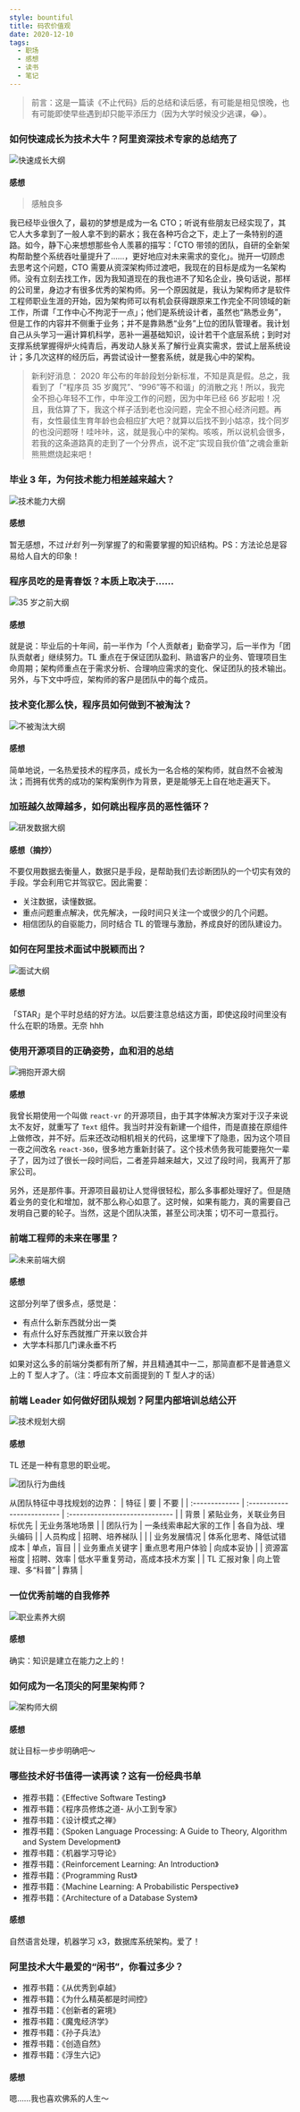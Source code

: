 ```yaml
---
style: bountiful
title: 码农价值观
date: 2020-12-10
tags:
  - 职场
  - 感想
  - 读书
  - 笔记
---
```


> 前言：这是一篇读《不止代码》后的总结和读后感，有可能是相见恨晚，也有可能即使早些遇到却只能平添压力（因为大学时候没少逃课，😂）。

### 如何快速成长为技术大牛？阿里资深技术专家的总结亮了

![快速成长大纲](correct-values/grow-up-quickly.png)

#### 感想

> 感触良多

我已经毕业很久了，最初的梦想是成为一名 CTO；听说有些朋友已经实现了，其它人大多拿到了一般人拿不到的薪水；我在各种巧合之下，走上了一条特别的道路。如今，静下心来想想那些令人羡慕的描写：「CTO 带领的团队，自研的全新架构帮助整个系统吞吐量提升了……，更好地应对未来需求的变化」。抛开一切顾虑去思考这个问题，CTO 需要从资深架构师过渡吧，我现在的目标是成为一名架构师。没有立刻去找工作，因为我知道现在的我也进不了知名企业，换句话说，那样的公司里，身边才有很多优秀的架构师。另一个原因就是，我认为架构师才是软件工程师职业生涯的开始，因为架构师可以有机会获得跟原来工作完全不同领域的新工作，所谓「工作中心不拘泥于一点」；他们是系统设计者，虽然也“熟悉业务”，但是工作的内容并不侧重于业务；并不是靠熟悉“业务”上位的团队管理者。我计划自己从头学习一遍计算机科学，恶补一遍基础知识，设计若干个底层系统；到时对支撑系统掌握得炉火纯青后，再发动人脉关系了解行业真实需求，尝试上层系统设计；多几次这样的经历后，再尝试设计一整套系统，就是我心中的架构。

> 新利好消息： 2020 年公布的年龄段划分新标准，不知是真是假。总之，我看到了「“程序员 35 岁魔咒”、“996”等不和谐」的消散之兆！所以，我完全不担心年轻不工作，中年没工作的问题，因为中年已经 66 岁起啦！况且，我估算了下，我这个样子活到老也没问题，完全不担心经济问题。再有，女性最佳生育年龄也会相应扩大吧？就算以后找不到小姑凉，找个同岁的也没问题呀！哇咔咔，这，就是我心中的架构。咳咳，所以说机会很多，若我的这条道路真的走到了一个分界点，说不定“实现自我价值”之魂会重新熊熊燃烧起来吧！

### 毕业 3 年，为何技术能力相差越来越大？

![技术能力大纲](correct-values/tech-ability.png)

#### 感想

暂无感想，不过*计划* 列一列掌握了的和需要掌握的知识结构。PS：方法论总是容易给人自大的印象！

### 程序员吃的是青春饭？本质上取决于……

![35 岁之前大纲](correct-values/before-35-years-old.png)

#### 感想

就是说：毕业后的十年间，前一半作为「个人贡献者」勤奋学习，后一半作为「团队贡献者」继续努力。TL 重点在于保证团队盈利、熟谙客户的业务、管理项目生命周期；架构师重点在于需求分析、合理响应需求的变化、保证团队的技术输出。另外，与下文中呼应，架构师的客户是团队中的每个成员。

### 技术变化那么快，程序员如何做到不被淘汰？

![不被淘汰大纲](correct-values/not-eliminated.png)

#### 感想

简单地说，一名热爱技术的程序员，成长为一名合格的架构师，就自然不会被淘汰；而拥有优秀的成功的架构案例作为背景，更是能够无上自在地走遍天下。

### 加班越久故障越多，如何跳出程序员的恶性循环？

![研发数据大纲](correct-values/dev-data.png)

#### 感想（摘抄）

不要仅用数据去衡量人，数据只是手段，是帮助我们去诊断团队的一个切实有效的手段。学会利用它并驾驭它。因此需要：

- 关注数据，读懂数据。
- 重点问题重点解决，优先解决，一段时间只关注一个或很少的几个问题。
- 相信团队的自驱能力，同时结合 TL 的管理与激励，养成良好的团队建设力。

### 如何在阿里技术面试中脱颖而出？

![面试大纲](correct-values/interview.png)

#### 感想

「STAR」是个平时总结的好方法。以后要注意总结这方面，即使这段时间里没有什么在职的场景。无奈 hhh

### 使用开源项目的正确姿势，血和泪的总结

![拥抱开源大纲](correct-values/embrace-open-source.png)

#### 感想

我曾长期使用一个叫做 `react-vr` 的开源项目，由于其字体解决方案对于汉子来说太不友好，就重写了 `Text` 组件。我当时并没有新建一个组件，而是直接在原组件上做修改，并不好。后来还改动相机相关的代码，这里埋下了隐患，因为这个项目一夜之间改名 `react-360`，很多地方重新封装了。这个技术债务我可能要拖欠一辈子了，因为过了很长一段时间后，二者差异越来越大，又过了段时间，我离开了那家公司。

另外，还是那件事。开源项目最初让人觉得很轻松，那么多事都处理好了。但是随着业务的变化和增加，就不那么称心如意了。这时候，如果有能力，真的需要自己发明自己要的轮子。当然，这是个团队决策，甚至公司决策；切不可一意孤行。

### 前端工程师的未来在哪里？

![未来前端大纲](correct-values/future-frontend.png)

#### 感想

这部分列举了很多点，感觉是：

- 有点什么新东西就分出一类
- 有点什么好东西就推广开来以致合并
- 大学本科那几门课永垂不朽

如果对这么多的前端分类都有所了解，并且精通其中一二，那简直都不是普通意义上的 T 型人才了。（注：呼应本文前面提到的 T 型人才的话）

### 前端 Leader 如何做好团队规划？阿里内部培训总结公开

![技术规划大纲](correct-values/tl-plans.png)

#### 感想

TL 还是一种有意思的职业呢。

![团队行为曲线](correct-values/team-behaviour-curve.png)

从团队特征中寻找规划的边界：
| 特征 | 要 | 不要 |
| :------------- | :------------------------- | :----------------------------- |
| 背景 | 紧贴业务，关联业务目标优先 | 无业务落地场景 |
| 团队行为 | 一条线索串起大家的工作 | 各自为战、埋头编码 |
| 人员构成 | 招聘、培养梯队 | |
| 业务发展情况 | 体系化思考、降低试错成本 | 单点，盲目 |
| 业务重点关键字 | 重点思考用户体验 | 向成本妥协 |
| 资源富裕度 | 招聘、效率 | 低水平重复劳动，高成本技术方案 |
| TL 汇报对象 | 向上管理、多“科普” | 靠猜 |

### 一位优秀前端的自我修养

![职业素养大纲](correct-values/professionalism.png)

#### 感想

确实：知识是建立在能力之上的！

### 如何成为一名顶尖的阿里架构师？

![架构师大纲](correct-values/architect.png)

#### 感想

就让目标一步步明确吧～

### 哪些技术好书值得一读再读？这有一份经典书单

- 推荐书籍：《Effective Software Testing》
- 推荐书籍：《程序员修炼之道- 从小工到专家》
- 推荐书籍：《设计模式之禅》
- 推荐书籍：《Spoken Language Processing: A Guide to Theory, Algorithm and System Development》
- 推荐书籍：《机器学习导论》
- 推荐书籍：《Reinforcement Learning: An Introduction》
- 推荐书籍：《Programming Rust》
- 推荐书籍：《Machine Learning: A Probabilistic Perspective》
- 推荐书籍：《Architecture of a Database System》

#### 感想

自然语言处理，机器学习 x3，数据库系统架构。爱了！

### 阿里技术大牛最爱的“闲书”，你看过多少？

- 推荐书籍：《从优秀到卓越》
- 推荐书籍：《为什么精英都是时间控》
- 推荐书籍：《创新者的窘境》
- 推荐书籍：《魔鬼经济学》
- 推荐书籍：《孙子兵法》
- 推荐书籍：《创造自然》
- 推荐书籍：《浮生六记》

#### 感想

嗯……我也喜欢佛系的人生～
